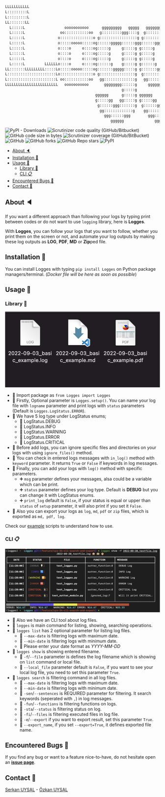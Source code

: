 ```txt
LLLLLLLLLLL                                                                                            SSSSSSSSSSSSSSS 
L:::::::::L                                                                                          SS:::::::::::::::S
L:::::::::L                                                                                         S:::::SSSSSS::::::S
LL:::::::LL                                                                                         S:::::S     SSSSSSS
  L:::::L                  ooooooooooo      ggggggggg   ggggg   ggggggggg   ggggg    eeeeeeeeeeee   S:::::S            
  L:::::L                oo:::::::::::oo   g:::::::::ggg::::g  g:::::::::ggg::::g  ee::::::::::::ee S:::::S            
  L:::::L               o:::::::::::::::o g:::::::::::::::::g g:::::::::::::::::g e::::::eeeee:::::eeS::::SSSS         
  L:::::L               o:::::ooooo:::::og::::::ggggg::::::ggg::::::ggggg::::::gge::::::e     e:::::e SS::::::SSSSS    
  L:::::L               o::::o     o::::og:::::g     g:::::g g:::::g     g:::::g e:::::::eeeee::::::e   SSS::::::::SS  
  L:::::L               o::::o     o::::og:::::g     g:::::g g:::::g     g:::::g e:::::::::::::::::e       SSSSSS::::S 
  L:::::L               o::::o     o::::og:::::g     g:::::g g:::::g     g:::::g e::::::eeeeeeeeeee             S:::::S
  L:::::L         LLLLLLo::::o     o::::og::::::g    g:::::g g::::::g    g:::::g e:::::::e                      S:::::S
LL:::::::LLLLLLLLL:::::Lo:::::ooooo:::::og:::::::ggggg:::::g g:::::::ggggg:::::g e::::::::e         SSSSSSS     S:::::S
L::::::::::::::::::::::Lo:::::::::::::::o g::::::::::::::::g  g::::::::::::::::g  e::::::::eeeeeeee S::::::SSSSSS:::::S
L::::::::::::::::::::::L oo:::::::::::oo   gg::::::::::::::g   gg::::::::::::::g   ee:::::::::::::e S:::::::::::::::SS 
LLLLLLLLLLLLLLLLLLLLLLLL   ooooooooooo       gggggggg::::::g     gggggggg::::::g     eeeeeeeeeeeeee  SSSSSSSSSSSSSSS   
                                                     g:::::g             g:::::g                                       
                                         gggggg      g:::::g gggggg      g:::::g                                       
                                         g:::::gg   gg:::::g g:::::gg   gg:::::g                                       
                                          g::::::ggg:::::::g  g::::::ggg:::::::g                                       
                                           gg:::::::::::::g    gg:::::::::::::g                                        
                                             ggg::::::ggg        ggg::::::ggg                                          
                                                gggggg              gggggg                                             

```

![PyPI - Downloads](https://img.shields.io/pypi/dm/logges?label=Downloads&logo=monthly_download&style=flat-square) ![Scrutinizer code quality (GitHub/Bitbucket)](https://img.shields.io/scrutinizer/quality/b/uysalserkan/logges/main?style=flat-square) ![GitHub code size in bytes](https://img.shields.io/github/languages/code-size/uysalserkan/logges?style=flat-square) ![Scrutinizer coverage (GitHub/BitBucket)](https://img.shields.io/scrutinizer/coverage/b/uysalserkan/logges/main?style=flat-square) ![GitHub](https://img.shields.io/github/license/uysalserkan/logges?style=flat-square) ![GitHub forks](https://img.shields.io/github/forks/uysalserkan/logges?style=social) ![GitHub Repo stars](https://img.shields.io/github/stars/uysalserkan/logges?style=social) ![PyPI](https://img.shields.io/pypi/v/logges?style=flat-square)

- [About :speaker:](#about-speaker)
- [Installation :open_file_folder:](#installation-open_file_folder)
- [Usage :memo:](#usage-memo)
  - [Library :closed_book:](#library-closed_book)
  - [CLI :clipboard:](#cli-clipboard)
- [Encountered Bugs :ghost:](#encountered-bugs-ghost)
- [Contact :tophat:](#contact-tophat)

## About :speaker:

If you want a different approach than following your logs by typing print between codes or do not want to use `logging` library, here is **Logges**.

With **Logges**, you can follow your logs that you want to follow, whether you print them on the screen or not, and automate your log outputs by making these log outputs as **LOG**, **PDF**, **MD** or **Zip**ped file.

## Installation :open_file_folder:

You can install Logges with typing `pip install Logges` on Python package managers/terminal. (*Docker file will be here as soon as possible*)

## Usage :memo:

### Library :closed_book:

![console image](/imgs/img_2.png)

- :pushpin: Import package as `from Logges import Logges`
- :pushpin: Firstly, Optional parameter is `Logges.setup()`. You can name your log file with `logname` parameter and print logs with `status` parameters (Default is `Logges.LogStatus.ERROR`).
- :pushpin: We have 5 log type under LogStatus enums;
  - :gem: LogStatus.DEBUG
  - :gem: LogStatus.INFO
  - :gem: LogStatus.WARNING
  - :gem: LogStatus.ERROR
  - :gem: LogStatus.CRITICAL
- :pushpin: Before add logs, you can ignore specific files and directories on your logs with using `ignore_files()` method.
- :pushpin: You can check in entered logs messages with `in_log()` method with `keyword` parameter. It returns `True` or `False` if keywords in log messages.
- :pushpin: Finally, you can add your logs with `log()` method with specific parameters.
  - :heavy_plus_sign: `msg` parameter defines your messages, alsa could be a variable which can be print.
  - :heavy_plus_sign: `status` parameter defines your log type. Default is **DEBUG** but you can change it with LogStatus enums.
  - :heavy_plus_sign: `print_log` default is `False`, if your status is equal or upper than `status` of `setup` parameter, it will also print if you set it `False`.
- :pushpin: Also you can export your logs as `log`, `md`, `pdf` or `zip` files, which is exported as `md, pdf, log`.

Check our [example](examples) scripts to understand how to use.

### CLI :clipboard:

![console image](/imgs/img_1.png)

- :pushpin: Also we have an CLI tool about log files.
- :pushpin: `logges` is main command for listing, showing, searching operations.
- :pushpin: `logges list` has 2 optional parameter for listing log files.
  - :gem: `--max-date` is filtering logs with maximum date.
  - :gem: `--min-date` is filtering logs with minimum date.
  - :gem: Please enter your date format as *YYYY-MM-DD*
- :pushpin: `logges show` is showing entered filename.
  - :gem: `-f`/`--file` parameter is defines the log filename which is showing on `list` command or local file.
  - :gem: `--local_file` parameter default is `False`, if you want to see your local log file, you need to set this parameter `True`.
- :pushpin: `logges search` is filtering command in all log files.
  - :gem: `--max-date` is filtering logs with maximum date.
  - :gem: `--min-date` is filtering logs with minimum date.
  - :gem: `-sen`/`--sentences` is REQUIRED parameter for filtering. It search keywords (seperated with `,`) in log messages.
  - :gem: `-fun`/`--functions` is filtering functions on logs.
  - :gem: `-sta`/`--status` is filtering status on log.
  - :gem: `-fi`/`--files` is filtering executed files in log file.
  - :gem: `-e`/`--export` if you want to export result, set this parameter `True`.
  - :gem: `--export_name`, if you set `--export=True`, it defines exported file name.

## Encountered Bugs :ghost:

If you find any bug or want to a feature nice-to-have, do not hesitate open an [**issue page**](https://github.com/uysalserkan/Logges/issues/new). 

## Contact :tophat:

[Serkan UYSAL](https://github.com/uysalserkan) - [Özkan UYSAL](https://github.com/ozkanuysal)
